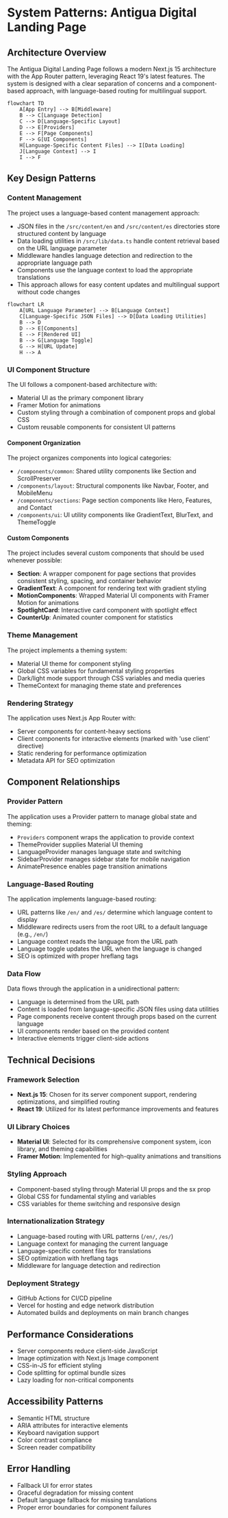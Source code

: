 # System Patterns: Antigua Digital Landing Page

## Architecture Overview

The Antigua Digital Landing Page follows a modern Next.js 15 architecture with the App Router pattern, leveraging React 19's latest features. The system is designed with a clear separation of concerns and a component-based approach, with language-based routing for multilingual support.

```mermaid
flowchart TD
    A[App Entry] --> B[Middleware]
    B --> C[Language Detection]
    C --> D[Language-Specific Layout]
    D --> E[Providers]
    E --> F[Page Components]
    F --> G[UI Components]
    H[Language-Specific Content Files] --> I[Data Loading]
    J[Language Context] --> I
    I --> F
```

## Key Design Patterns

### Content Management

The project uses a language-based content management approach:

- JSON files in the `/src/content/en` and `/src/content/es` directories store structured content by language
- Data loading utilities in `/src/lib/data.ts` handle content retrieval based on the URL language parameter
- Middleware handles language detection and redirection to the appropriate language path
- Components use the language context to load the appropriate translations
- This approach allows for easy content updates and multilingual support without code changes

```mermaid
flowchart LR
    A[URL Language Parameter] --> B[Language Context]
    C[Language-Specific JSON Files] --> D[Data Loading Utilities]
    B --> D
    D --> E[Components]
    E --> F[Rendered UI]
    B --> G[Language Toggle]
    G --> H[URL Update]
    H --> A
```

### UI Component Structure

The UI follows a component-based architecture with:

- Material UI as the primary component library
- Framer Motion for animations
- Custom styling through a combination of component props and global CSS
- Custom reusable components for consistent UI patterns

#### Component Organization

The project organizes components into logical categories:

- `/components/common`: Shared utility components like Section and ScrollPreserver
- `/components/layout`: Structural components like Navbar, Footer, and MobileMenu
- `/components/sections`: Page section components like Hero, Features, and Contact
- `/components/ui`: UI utility components like GradientText, BlurText, and ThemeToggle

#### Custom Components

The project includes several custom components that should be used whenever possible:

- **Section**: A wrapper component for page sections that provides consistent styling, spacing, and container behavior
- **GradientText**: A component for rendering text with gradient styling
- **MotionComponents**: Wrapped Material UI components with Framer Motion for animations
- **SpotlightCard**: Interactive card component with spotlight effect
- **CounterUp**: Animated counter component for statistics

### Theme Management

The project implements a theming system:

- Material UI theme for component styling
- Global CSS variables for fundamental styling properties
- Dark/light mode support through CSS variables and media queries
- ThemeContext for managing theme state and preferences

### Rendering Strategy

The application uses Next.js App Router with:

- Server components for content-heavy sections
- Client components for interactive elements (marked with 'use client' directive)
- Static rendering for performance optimization
- Metadata API for SEO optimization

## Component Relationships

### Provider Pattern

The application uses a Provider pattern to manage global state and theming:

- `Providers` component wraps the application to provide context
- ThemeProvider supplies Material UI theming
- LanguageProvider manages language state and switching
- SidebarProvider manages sidebar state for mobile navigation
- AnimatePresence enables page transition animations

### Language-Based Routing

The application implements language-based routing:

- URL patterns like `/en/` and `/es/` determine which language content to display
- Middleware redirects users from the root URL to a default language (e.g., `/en/`)
- Language context reads the language from the URL path
- Language toggle updates the URL when the language is changed
- SEO is optimized with proper hreflang tags

### Data Flow

Data flows through the application in a unidirectional pattern:

- Language is determined from the URL path
- Content is loaded from language-specific JSON files using data utilities
- Page components receive content through props based on the current language
- UI components render based on the provided content
- Interactive elements trigger client-side actions

## Technical Decisions

### Framework Selection

- **Next.js 15**: Chosen for its server component support, rendering optimizations, and simplified routing
- **React 19**: Utilized for its latest performance improvements and features

### UI Library Choices

- **Material UI**: Selected for its comprehensive component system, icon library, and theming capabilities
- **Framer Motion**: Implemented for high-quality animations and transitions

### Styling Approach

- Component-based styling through Material UI props and the sx prop
- Global CSS for fundamental styling and variables
- CSS variables for theme switching and responsive design

### Internationalization Strategy

- Language-based routing with URL patterns (`/en/`, `/es/`)
- Language context for managing the current language
- Language-specific content files for translations
- SEO optimization with hreflang tags
- Middleware for language detection and redirection

### Deployment Strategy

- GitHub Actions for CI/CD pipeline
- Vercel for hosting and edge network distribution
- Automated builds and deployments on main branch changes

## Performance Considerations

- Server components reduce client-side JavaScript
- Image optimization with Next.js Image component
- CSS-in-JS for efficient styling
- Code splitting for optimal bundle sizes
- Lazy loading for non-critical components

## Accessibility Patterns

- Semantic HTML structure
- ARIA attributes for interactive elements
- Keyboard navigation support
- Color contrast compliance
- Screen reader compatibility

## Error Handling

- Fallback UI for error states
- Graceful degradation for missing content
- Default language fallback for missing translations
- Proper error boundaries for component failures
